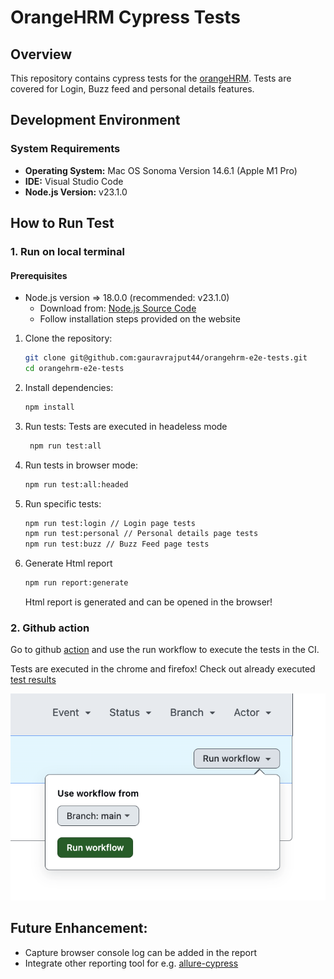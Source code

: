 # OrangeHRM Cypress Tests

## Overview

This repository contains cypress tests for the [orangeHRM](https://opensource-demo.orangehrmlive.com/).
Tests are covered for Login, Buzz feed and personal details features.

## Development Environment

### System Requirements

- **Operating System:** Mac OS Sonoma Version 14.6.1 (Apple M1 Pro)
- **IDE:** Visual Studio Code
- **Node.js Version:** v23.1.0

## How to Run Test

### 1. Run on local terminal

#### Prerequisites

- Node.js version => 18.0.0 (recommended: v23.1.0)
  - Download from: [Node.js Source Code](https://nodejs.org/en/download/source-code)
  - Follow installation steps provided on the website

1. Clone the repository:

   ```bash
   git clone git@github.com:gauravrajput44/orangehrm-e2e-tests.git
   cd orangehrm-e2e-tests
   ```

2. Install dependencies:

   ```bash
   npm install
   ```
3. Run tests: Tests are executed in headeless mode

   ```bash
    npm run test:all
   ```

4. Run tests in browser mode:
   ```bash
   npm run test:all:headed
   ```
5. Run specific tests:
   ```bash
   npm run test:login // Login page tests
   npm run test:personal // Personal details page tests 
   npm run test:buzz // Buzz Feed page tests
   ```

6. Generate Html report
   ```bash
   npm run report:generate
   ```
   Html report is generated and can be opened in the browser!

### 2. Github action

Go to github [action](https://github.com/gauravrajput44/orangehrm-e2e-tests/actions/workflows/cypress.yml) and use the run workflow to execute the tests in the CI.

Tests are executed in the chrome and firefox!
Check out already executed [test results](https://github.com/gauravrajput44/orangehrm-e2e-tests/actions/runs/11880615298)

![alt text](image.png)


## Future Enhancement:

- Capture browser console log can be added in the report
- Integrate other reporting tool for e.g. [allure-cypress](https://allurereport.org/docs/cypress/)

